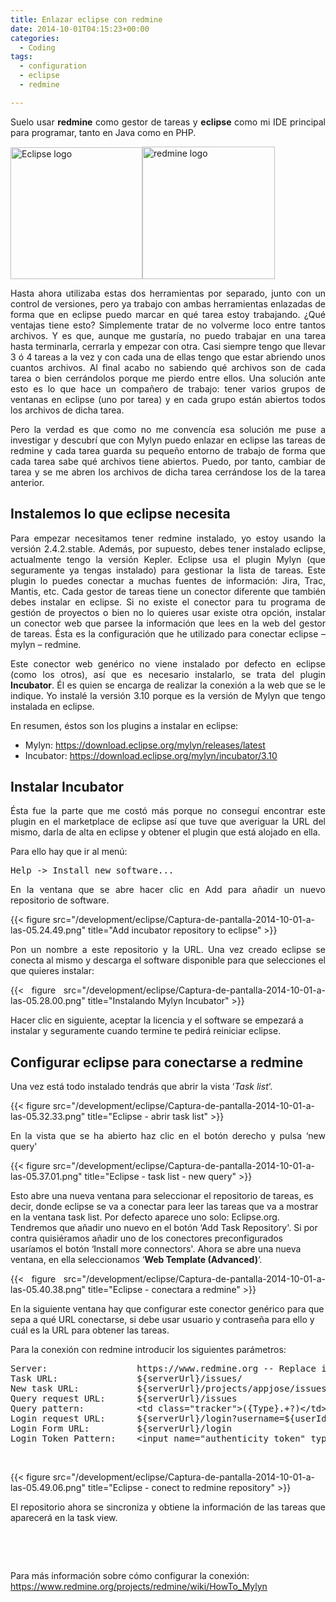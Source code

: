 ```yaml
---
title: Enlazar eclipse con redmine
date: 2014-10-01T04:15:23+00:00
categories:
  - Coding
tags:
  - configuration
  - eclipse
  - redmine

---
```

<p style="text-align: justify">
  Suelo usar <strong>redmine</strong> como gestor de tareas y <strong>eclipse</strong> como mi IDE principal para programar, tanto en Java como en PHP.
</p>

<img class="decoded alignnone" src="https://2.bp.blogspot.com/-0eCQaME0TRg/ULerJTClnEI/AAAAAAAABag/tpAn1Onro8Q/s1600/ec_kepler.png" alt="Eclipse logo" width="211" height="211" /><img class="decoded alignnone" src="https://www.drupal.org/files/project-images/Redmine_logo_0.png" alt="redmine logo" width="212" height="212" />


<p style="text-align: justify">
  Hasta ahora utilizaba estas dos herramientas por separado, junto con un control de versiones, pero ya trabajo con ambas herramientas enlazadas de forma que en eclipse puedo marcar en qué tarea estoy trabajando. ¿Qué ventajas tiene esto? Simplemente tratar de no volverme loco entre tantos archivos. Y es que, aunque me gustaría, no puedo trabajar en una tarea hasta terminarla, cerrarla y empezar con otra. Casi siempre tengo que llevar 3 ó 4 tareas a la vez y con cada una de ellas tengo que estar abriendo unos cuantos archivos. Al final acabo no sabiendo qué archivos son de cada tarea o bien cerrándolos porque me pierdo entre ellos. Una solución ante esto es lo que hace un compañero de trabajo: tener varios grupos de ventanas en eclipse (uno por tarea) y en cada grupo están abiertos todos los archivos de dicha tarea.
</p>

<p style="text-align: justify">
  Pero la verdad es que como no me convencía esa solución me puse a investigar y descubrí que con Mylyn puedo enlazar en eclipse las tareas de redmine y cada tarea guarda su pequeño entorno de trabajo de forma que cada tarea sabe qué archivos tiene abiertos. Puedo, por tanto, cambiar de tarea y se me abren los archivos de dicha tarea cerrándose los de la tarea anterior.
</p>

## Instalemos lo que eclipse necesita

<p style="text-align: justify">
  Para empezar necesitamos tener redmine instalado, yo estoy usando la versión 2.4.2.stable. Además, por supuesto, debes tener instalado eclipse, actualmente tengo la versión Kepler. Eclipse usa el plugin Mylyn (que seguramente ya tengas instalado) para gestionar la lista de tareas. Este plugin lo puedes conectar a muchas fuentes de información: Jira, Trac, Mantis, etc. Cada gestor de tareas tiene un conector diferente que también debes instalar en eclipse. Si no existe el conector para tu programa de gestión de proyectos o bien no lo quieres usar existe otra opción, instalar un conector web que parsee la información que lees en la web del gestor de tareas. Ésta es la configuración que he utilizado para conectar eclipse &#8211; mylyn &#8211; redmine.
</p>

<p style="text-align: justify">
  Este conector web genérico no viene instalado por defecto en eclipse (como los otros), así que es necesario instalarlo, se trata del plugin <strong>Incubator</strong>. Él es quien se encarga de realizar la conexión a la web que se le indique. Yo instalé la versión 3.10 porque es la versión de Mylyn que tengo instalada en eclipse.
</p>

En resumen, éstos son los plugins a instalar en eclipse:

  * Mylyn: https://download.eclipse.org/mylyn/releases/latest
  * Incubator: https://download.eclipse.org/mylyn/incubator/3.10

## Instalar Incubator

<p style="text-align: justify">
  Ésta fue la parte que me costó más porque no conseguí encontrar este plugin en el marketplace de eclipse así que tuve que averiguar la URL del mismo, darla de alta en eclipse y obtener el plugin que está alojado en ella.
</p>

Para ello hay que ir al menú:

<pre class="lang:default highlight:0 decode:true ">Help -&gt; Install new software...</pre>

<p style="text-align: justify">
  En la ventana que se abre hacer clic en Add para añadir un nuevo repositorio de software.
</p>

{{< figure src="/development/eclipse/Captura-de-pantalla-2014-10-01-a-las-05.24.49.png" title="Add incubator repository to eclipse" >}}

<p style="text-align: justify">
  Pon un nombre a este repositorio y la URL. Una vez creado eclipse se conecta al mismo y descarga el software disponible para que selecciones el que quieres instalar:
</p>

<p style="text-align: justify">
{{< figure src="/development/eclipse/Captura-de-pantalla-2014-10-01-a-las-05.28.00.png" title="Instalando Mylyn Incubator" >}}

  Hacer clic en siguiente, aceptar la licencia y el software se empezará a instalar y seguramente cuando termine te pedirá reiniciar eclipse.
</p>

## Configurar eclipse para conectarse a redmine

<p style="text-align: justify">
  Una vez está todo instalado tendrás que abrir la vista &#8216;<em>Task list</em>&#8216;.
</p>

{{< figure src="/development/eclipse/Captura-de-pantalla-2014-10-01-a-las-05.32.33.png" title="Eclipse - abrir task list" >}}

<p style="text-align: justify">
  En la vista que se ha abierto haz clic en el botón derecho y pulsa &#8216;new query'

{{< figure src="/development/eclipse/Captura-de-pantalla-2014-10-01-a-las-05.37.01.png" title="Eclipse - task list - new query" >}}


  Esto abre una nueva ventana para seleccionar el repositorio de tareas, es decir, donde eclipse se va a conectar para leer las tareas que va a mostrar en la ventana task list. Por defecto aparece uno solo: Eclipse.org. Tendremos que añadir uno nuevo en el botón &#8216;Add Task Repository'. Si por contra quisiéramos añadir uno de los conectores preconfigurados usaríamos el botón &#8216;Install more connectors'. Ahora se abre una nueva ventana, en ella seleccionamos &#8216;<strong>Web Template (Advanced)</strong>&#8216;.
</p>

<p style="text-align: justify">
  {{< figure src="/development/eclipse/Captura-de-pantalla-2014-10-01-a-las-05.40.38.png" title="Eclipse - conectara a redmine" >}}

  En la siguiente ventana hay que configurar este conector genérico para que sepa a qué URL conectarse, si debe usar usuario y contraseña para ello y cuál es la URL para obtener las tareas.
</p>

Para la conexión con redmine introducir los siguientes parámetros:

<pre class="lang:default decode:true">
Server:                 https://www.redmine.org -- Replace it with the URL of your Redmine instance
Task URL:               ${serverUrl}/issues/
New task URL:           ${serverUrl}/projects/appjose/issues/new -- Replace appjose with the identifier of the project used for new tasks
Query request URL:      ${serverUrl}/issues
Query pattern:          &lt;td class="tracker"&gt;({Type}.+?)&lt;/td&gt;&lt;td class="status"&gt;({Status}.+?)&lt;/td&gt;.+?&lt;td class="subject"&gt;.*?&lt;a href=".*?/issues/({Id}\d+)"&gt;({Description}.+?)&lt;/a&gt;&lt;/td&gt;({Optional}&lt;td class="assigned_to"&gt;&lt;a href.+?&gt;({Owner}.+?)&lt;/a&gt;&lt;/td&gt;)?
Login request URL:      ${serverUrl}/login?username=${userId}&password=${password}&authenticity_token=${loginToken} [POST]
Login Form URL:         ${serverUrl}/login
Login Token Pattern:    &lt;input name="authenticity_token" type="hidden" value="(.+?)" /&gt;</pre>

&nbsp;

<p class="lang:default decode:true">
  {{< figure src="/development/eclipse/Captura-de-pantalla-2014-10-01-a-las-05.49.06.png" title="Eclipse - conect to redmine repository" >}}
</p>

<p style="text-align: justify">
  El repositorio ahora se sincroniza y obtiene la información de las tareas que aparecerá en la task view.
</p>

&nbsp;

&nbsp;

Para más información sobre cómo configurar la conexión: <https://www.redmine.org/projects/redmine/wiki/HowTo_Mylyn>
